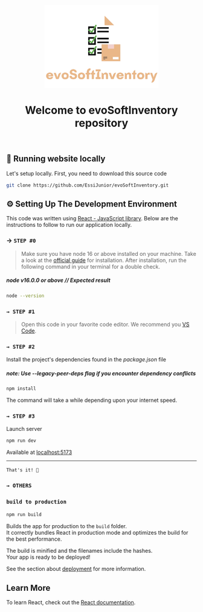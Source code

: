 <div align="center">
  <img src="/src/assets/logo_text.png" alt="My Logo" width="300">
  <h1>Welcome to evoSoftInventory repository</h1>
</div>
<br>

## 🚀 Running website locally
Let's setup locally. First, you need to download this source code 

```sh
git clone https://github.com/EssiJunior/evoSoftInventory.git
```


## ⚙️ Setting Up The Development Environment
This code was written using [React - JavaScript library](https://react.dev/). Below are the instructions to follow to run our application locally.

### → `STEP #0`

> Make sure you have node 16 or above installed on your machine. Take a look at the [official guide](https://nodejs.org/en/download) for installation. After installation, run the following command in your terminal for a double check.

##### node v16.0.0 or above // Expected result
```sh
node --version
```

### `→ STEP #1`
> Open this code in your favorite code editor. We recommend you [VS Code](https://code.visualstudio.com/).

### `→ STEP #2`
Install the project's dependencies found in the *_package.json_* file
##### note: Use **--legacy-peer-deps** flag if you encounter dependency conflicts

```sh
npm install 
```

The command will take a while depending upon your internet speed.

### `→ STEP #3`
Launch server  

```sh
npm run dev
```
Available at [localhost:5173](http://localhost:5173)<br><hr>


`That's it! 🥂`


### `→ OTHERS`

### `build to production`

```sh
npm run build
```
Builds the app for production to the `build` folder.\
It correctly bundles React in production mode and optimizes the build for the best performance.

The build is minified and the filenames include the hashes.\
Your app is ready to be deployed!

See the section about [deployment](https://facebook.github.io/create-react-app/docs/deployment) for more information.

## Learn More

To learn React, check out the [React documentation](https://reactjs.org/).
